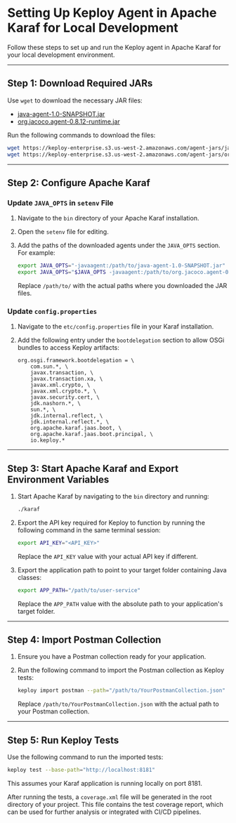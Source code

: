 # Setting Up Keploy Agent in Apache Karaf for Local Development

Follow these steps to set up and run the Keploy agent in Apache Karaf for your local development environment.

---

## Step 1: Download Required JARs

Use `wget` to download the necessary JAR files:

- [java-agent-1.0-SNAPSHOT.jar](https://keploy-enterprise.s3.us-west-2.amazonaws.com/agent-jars/java-agent-1.0-SNAPSHOT.jar)
- [org.jacoco.agent-0.8.12-runtime.jar](https://keploy-enterprise.s3.us-west-2.amazonaws.com/agent-jars/org.jacoco.agent-0.8.12-runtime.jar)

Run the following commands to download the files:

```bash
wget https://keploy-enterprise.s3.us-west-2.amazonaws.com/agent-jars/java-agent-1.0-SNAPSHOT.jar
wget https://keploy-enterprise.s3.us-west-2.amazonaws.com/agent-jars/org.jacoco.agent-0.8.12-runtime.jar
```

---

## Step 2: Configure Apache Karaf

### Update `JAVA_OPTS` in `setenv` File

1. Navigate to the `bin` directory of your Apache Karaf installation.
2. Open the `setenv` file for editing.
3. Add the paths of the downloaded agents under the `JAVA_OPTS` section. For example:

   ```bash
   export JAVA_OPTS="-javaagent:/path/to/java-agent-1.0-SNAPSHOT.jar"
   export JAVA_OPTS="$JAVA_OPTS -javaagent:/path/to/org.jacoco.agent-0.8.12-runtime.jar=address=*,port=36320,destfile=jacoco-it.exec,output=tcpserver"
   ```

   Replace `/path/to/` with the actual paths where you downloaded the JAR files.

### Update `config.properties`

1. Navigate to the `etc/config.properties` file in your Karaf installation.
2. Add the following entry under the `bootdelegation` section to allow OSGi bundles to access Keploy artifacts:

   ```properties
   org.osgi.framework.bootdelegation = \
       com.sun.*, \
       javax.transaction, \
       javax.transaction.xa, \
       javax.xml.crypto, \
       javax.xml.crypto.*, \
       javax.security.cert, \
       jdk.nashorn.*, \
       sun.*, \
       jdk.internal.reflect, \
       jdk.internal.reflect.*, \
       org.apache.karaf.jaas.boot, \
       org.apache.karaf.jaas.boot.principal, \
       io.keploy.*
   ```

---

## Step 3: Start Apache Karaf and Export Environment Variables

1. Start Apache Karaf by navigating to the `bin` directory and running:

   ```bash
   ./karaf
   ```

2. Export the API key required for Keploy to function by running the following command in the same terminal session:

   ```bash
   export API_KEY="<API_KEY>"
   ```

   Replace the `API_KEY` value with your actual API key if different.

3. Export the application path to point to your target folder containing Java classes:

   ```bash
   export APP_PATH="/path/to/user-service"
   ```

   Replace the `APP_PATH` value with the absolute path to your application's target folder.

---

## Step 4: Import Postman Collection

1. Ensure you have a Postman collection ready for your application.
2. Run the following command to import the Postman collection as Keploy tests:

   ```bash
   keploy import postman --path="/path/to/YourPostmanCollection.json"
   ```

   Replace `/path/to/YourPostmanCollection.json` with the actual path to your Postman collection.

---

## Step 5: Run Keploy Tests

Use the following command to run the imported tests:

```bash
keploy test --base-path="http://localhost:8181"
```

This assumes your Karaf application is running locally on port 8181.

After running the tests, a `coverage.xml` file will be generated in the root directory of your project. This file contains the test coverage report, which can be used for further analysis or integrated with CI/CD pipelines.

